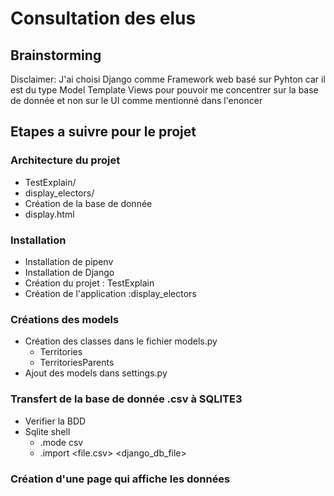 # Consultation des elus 

## Brainstorming

Disclaimer:  J'ai choisi Django comme Framework web basé sur Pyhton car il est du type Model Template Views pour pouvoir me concentrer sur la base de donnée et non sur le UI comme mentionné dans l'enoncer

## Etapes a suivre pour le projet 

### Architecture du projet

- TestExplain/
- display_electors/
- Création de la base de donnée 
- display.html

### Installation 

- Installation de pipenv
- Installation de Django
- Création du projet : TestExplain
- Création de l'application :display_electors 

### Créations des models

- Création des classes dans le fichier models.py
    - Territories
    - TerritoriesParents
- Ajout des models dans settings.py

### Transfert de la base de donnée .csv à SQLITE3 

- Verifier la BDD 
- Sqlite shell 
    - .mode csv
    - .import <file.csv> <django_db_file>




### Création d'une page qui affiche les données 
